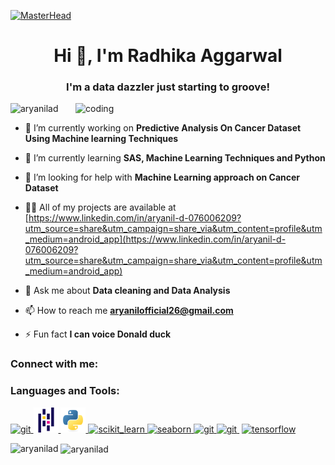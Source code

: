 [![MasterHead](https://miro.medium.com/v2/1*halC1X4ydv_3yHYxKqvrwg.gif)](https://radhika.io)
<h1 align="center">Hi 👋, I'm Radhika Aggarwal</h1>
<h3 align="center"> I'm a data dazzler just starting to groove!</h3>
<img align="right" alt="coding" width="400" src="https://i.pinimg.com/originals/ea/32/07/ea32077eff40123f1659f8dc332d586b.gif">

<p align="left"> <img src="https://komarev.com/ghpvc/?username=aryanilad&label=Profile%20views&color=0e75b6&style=flat" alt="aryanilad" /> </p>

- 🔭 I’m currently working on **Predictive Analysis On Cancer Dataset Using Machine learning Techniques**
   
- 🌱 I’m currently learning **SAS, Machine Learning Techniques and Python**

- 🤝 I’m looking for help with **Machine Learning approach on Cancer Dataset**

- 👨‍💻 All of my projects are available at [https://www.linkedin.com/in/aryanil-d-076006209?utm_source=share&utm_campaign=share_via&utm_content=profile&utm_medium=android_app](https://www.linkedin.com/in/aryanil-d-076006209?utm_source=share&utm_campaign=share_via&utm_content=profile&utm_medium=android_app)

- 💬 Ask me about **Data cleaning and Data Analysis**

- 📫 How to reach me **aryanilofficial26@gmail.com**

- ⚡ Fun fact **I can voice Donald duck**

<h3 align="left">Connect with me:</h3>
<p align="left">
</p>

<h3 align="left">Languages and Tools:</h3>
<p align="left"> <a href="https://couchdb.apache.org/" target="_blank" rel="noreferrer"> 
<a href="https://git-scm.com/" target="_blank" rel="noreferrer"> <img src="https://www.vectorlogo.zone/logos/git-scm/git-scm-icon.svg" alt="git" width="40" height="40"/> </a> <a href="https://www.mongodb.com/" target="_blank" rel="noreferrer">  <a href="https://pandas.pydata.org/" target="_blank" rel="noreferrer"> <img src="https://raw.githubusercontent.com/devicons/devicon/2ae2a900d2f041da66e950e4d48052658d850630/icons/pandas/pandas-original.svg" alt="pandas" width="40" height="40"/> </a> <a href="https://www.python.org" target="_blank" rel="noreferrer"> <img src="https://raw.githubusercontent.com/devicons/devicon/master/icons/python/python-original.svg" alt="python" width="40" height="40"/> </a> 
<a href="https://scikit-learn.org/" target="_blank" rel="noreferrer"> <img src="https://upload.wikimedia.org/wikipedia/commons/0/05/Scikit_learn_logo_small.svg" alt="scikit_learn" width="40" height="40"/> </a> <a href="https://seaborn.pydata.org/" target="_blank" rel="noreferrer"> <img src="https://seaborn.pydata.org/_images/logo-mark-lightbg.svg" alt="seaborn" width="40" height="40"/> </a><a href="https://www.sas.com/en_in/home.html" target="_blank" rel="noreferrer"> <img src="https://cdn.icon-icons.com/icons2/2699/PNG/512/sas_logo_icon_170761.png" alt="git" width="40" height="40"/> </a> 
<a href="https://www.r-project.org/" target="_blank" rel="noreferrer"> <img src="https://cdn4.iconfinder.com/data/icons/logos-and-brands/512/285_R_Project_logo-512.png" alt="git" width="40" height="40"/> </a>
<a href="https://www.tensorflow.org" target="_blank" rel="noreferrer"> <img src="https://www.vectorlogo.zone/logos/tensorflow/tensorflow-icon.svg" alt="tensorflow" width="40" height="40"/> </a> </p>

<p><img align="left" src="https://github-readme-stats.vercel.app/api/top-langs?username=aryanilad&show_icons=true&locale=en&layout=compact" alt="aryanilad" /></p>

<p>&nbsp;<img align="center" src="https://github-readme-stats.vercel.app/api?username=aryanilad&show_icons=true&locale=en" alt="aryanilad" /></p>
